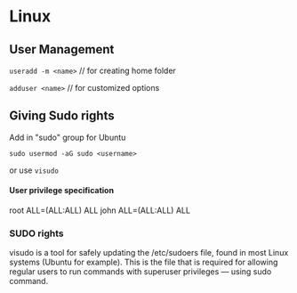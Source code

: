 # Linux


## User Management
 

`useradd -m <name>`
// for creating home folder

``adduser <name>``
// for customized options

## Giving Sudo rights

Add in "sudo" group for Ubuntu 

``sudo usermod -aG sudo <username>``

or use
``visudo``

#### User privilege specification
root    ALL=(ALL:ALL) ALL
john  ALL=(ALL:ALL) ALL

### SUDO rights 
visudo is a tool for safely updating the /etc/sudoers file, found in most Linux systems (Ubuntu for example). This is the file that is required for allowing regular users to run commands with superuser privileges — using sudo command.
